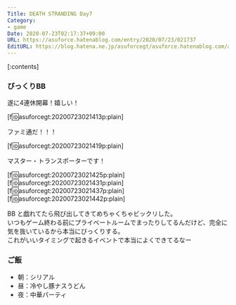 ```yaml
---
Title: DEATH STRANDING Day7
Category:
- game
Date: 2020-07-23T02:17:37+09:00
URL: https://asuforce.hatenablog.com/entry/2020/07/23/021737
EditURL: https://blog.hatena.ne.jp/asuforcegt/asuforce.hatenablog.com/atom/entry/26006613602517746
---
```


[:contents]

###  びっくりBB

遂に4連休開幕！嬉しい！

[f:id:asuforcegt:20200723021413p:plain]

ファミ通だ！！！

[f:id:asuforcegt:20200723021419p:plain]

マスター・トランスポーターです！

[f:id:asuforcegt:20200723021425p:plain][f:id:asuforcegt:20200723021431p:plain][f:id:asuforcegt:20200723021437p:plain][f:id:asuforcegt:20200723021442p:plain]

BB と戯れてたら飛び出してきてめちゃくちゃビックリした。  
いつもゲーム終わる前にプライベートルームでまったりしてるんだけど、完全に気を抜いているから本当にびっくりする。  
これがいいタイミングで起きるイベントで本当によくできてるなー

### ご飯

- 朝：シリアル
- 昼：冷やし豚ナスうどん
- 夜：中華パーティ
